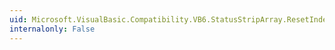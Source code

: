 ```yaml
---
uid: Microsoft.VisualBasic.Compatibility.VB6.StatusStripArray.ResetIndex(System.Windows.Forms.StatusStrip)
internalonly: False
---
```

